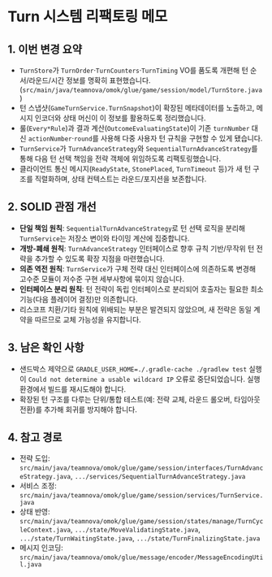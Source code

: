 # Turn 시스템 리팩토링 메모

## 1. 이번 변경 요약
- `TurnStore`가 `TurnOrder`·`TurnCounters`·`TurnTiming` VO를 품도록 개편해 턴 순서/라운드/시간 정보를 명확히 표현했습니다. (`src/main/java/teamnova/omok/glue/game/session/model/TurnStore.java`)
- 턴 스냅샷(`GameTurnService.TurnSnapshot`)이 확장된 메타데이터를 노출하고, 메시지 인코더와 상태 머신이 이 정보를 활용하도록 정리했습니다.
- 룰(`Every*Rule`)과 결과 계산(`OutcomeEvaluatingState`)이 기존 `turnNumber` 대신 `actionNumber`·`round`를 사용해 다중 사용자 턴 규칙을 구현할 수 있게 됐습니다.
- `TurnService`가 `TurnAdvanceStrategy`와 `SequentialTurnAdvanceStrategy`를 통해 다음 턴 선택 책임을 전략 객체에 위임하도록 리팩토링했습니다.
- 클라이언트 통신 메시지(`ReadyState`, `StonePlaced`, `TurnTimeout` 등)가 새 턴 구조를 직렬화하며, 상태 컨텍스트는 라운드/포지션을 보존합니다.

## 2. SOLID 관점 개선
- **단일 책임 원칙**: `SequentialTurnAdvanceStrategy`로 턴 선택 로직을 분리해 `TurnService`는 저장소 변이와 타이밍 계산에 집중합니다.
- **개방-폐쇄 원칙**: `TurnAdvanceStrategy` 인터페이스로 향후 규칙 기반/무작위 턴 전략을 추가할 수 있도록 확장 지점을 마련했습니다.
- **의존 역전 원칙**: `TurnService`가 구체 전략 대신 인터페이스에 의존하도록 변경해 고수준 모듈이 저수준 구현 세부사항에 묶이지 않습니다.
- **인터페이스 분리 원칙**: 턴 전략이 독립 인터페이스로 분리되어 호출자는 필요한 최소 기능(다음 플레이어 결정)만 의존합니다.
- 리스코프 치환/기타 원칙에 위배되는 부분은 발견되지 않았으며, 새 전략은 동일 계약을 따르므로 교체 가능성을 유지합니다.

## 3. 남은 확인 사항
- 샌드박스 제약으로 `GRADLE_USER_HOME=./.gradle-cache ./gradlew test` 실행이 `Could not determine a usable wildcard IP` 오류로 중단되었습니다. 실행 환경에서 빌드를 재시도해야 합니다.
- 확장된 턴 구조를 다루는 단위/통합 테스트(예: 전략 교체, 라운드 롤오버, 타임아웃 전환)를 추가해 회귀를 방지해야 합니다.

## 4. 참고 경로
- 전략 도입: `src/main/java/teamnova/omok/glue/game/session/interfaces/TurnAdvanceStrategy.java`, `.../services/SequentialTurnAdvanceStrategy.java`
- 서비스 조정: `src/main/java/teamnova/omok/glue/game/session/services/TurnService.java`
- 상태 반영: `src/main/java/teamnova/omok/glue/game/session/states/manage/TurnCycleContext.java`, `.../state/MoveValidatingState.java`, `.../state/TurnWaitingState.java`, `.../state/TurnFinalizingState.java`
- 메시지 인코딩: `src/main/java/teamnova/omok/glue/message/encoder/MessageEncodingUtil.java`
